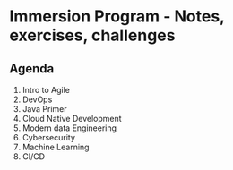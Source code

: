 # Immersion Program - Notes, exercises, challenges

## Agenda

1. Intro to Agile
2. DevOps
3. Java Primer
4. Cloud Native Development
5. Modern data Engineering
6. Cybersecurity
7. Machine Learning
8. CI/CD
